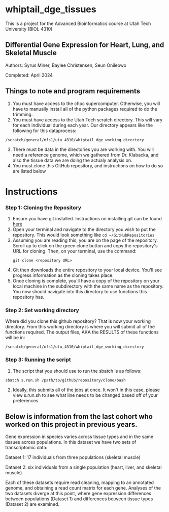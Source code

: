 # whiptail_dge_tissues

This is a project for the Advanced Bioinformatics course at Utah Tech University (BIOL 4310)
## Differential Gene Expression for Heart, Lung, and Skeletal Muscle
Authors: Syrus Miner, Baylee Christensen, Seun Onileowo

Completed: April 2024
## Things to note and program requirements
1. You must have access to the chpc supercomputer. Otherwise, you will have to manually install all of the python packages required to do the trimming. 
2. You must have access to the Utah Tech scratch directory. This will vary for each individual during each year. Our directory appears like the following for this dataprocess:
```
/scratch/general/nfs1/utu_4310/whiptail_dge_working_directory
```
3. There must be data in the directories you are working with. You will need a reference genome, which we gathered from Dr. Klabacka, and also the tissue data we are doing the actualy analysis on.
4. You must clone this GitHub repository, and instructions on how to do so are listed below

# Instructions

### Step 1: Cloning the Repository
1. Ensure you have git installed. Instructions on installing git can be found
[here](https://git-scm.com/downloads)
2. Open your terminal and navigate to the directory you wish to put the
   repository. This would look something like ```cd ~/GitHubRepositories```
3. Assuming you are reading this, you are on the page of the repository. Scroll up to click on the green clone button and copy
   the repository's URL for cloning. Then, on your terminal, use the command:
   ```
   git clone <repository URL>
   ```
4. Git then downloads the entire repository to your local device.  You'll see
   progress information as the cloning takes place.
5. Once cloning is complete, you'll have a copy of the repository on your local
   machine in the subdirectory with the same name as the repository. You now
   should navigate into this directory to use functions this repository has.

### Step 2: Set working directory 
Where did you clone this github repository? That is now your working directory. From this working directory is where you will submit all of the functions required. The output files, AKA the RESULTS of these functions will be in:
```
/scratch/general/nfs1/utu_4310/whiptail_dge_working_directory
```
### Step 3: Running the script
1. The script that you should use to run the sbatch is as follows:
```
sbatch s.run.sh /path/to/github/repository/clone/bash
```
2. Ideally, this submits all of the jobs at once. It won't in this case, please view s.run.sh to see what line needs to be changed based off of your preferences. 

## Below is information from the last cohort who worked on this project in previous years.
Gene expression in species varies across tissue types and in the same tissues across populations. In this dataset we have two sets of transcriptomic data: 

Dataset 1: 17 individuals from three populations (skeletal muscle)

Dataset 2: six individuals from a single population (heart, liver, and skeletal muscle)

Each of these datasets require read cleaning, mapping to an annotated genome, and obtaining a read count matrix for each gene. Analyses of the two datasets diverge at this point, where gene expression  differences between populations (Dataset 1) and differences between tissue types (Dataset 2) are examined.
